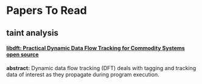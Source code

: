 
# Papers To Read
## taint analysis
#### [libdft: Practical Dynamic Data Flow Tracking for Commodity Systems](https://github.com/njuwangzhilong/ReadPaperList/blob/master/papers/libdft.practicadynamicdataflowTracking.pdf) [**open source**](https://github.com/njuwangzhilong/ReadPaperList/tree/master/projects/libdft-3.1415alpha)
**abstract:**  Dynamic data flow tracking (DFT) deals with tagging and tracking data of interest as they propagate during program execution. 
